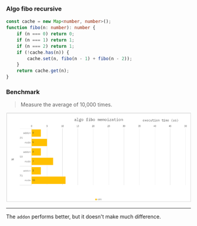 ### Algo fibo recursive

```ts
const cache = new Map<number, number>();
function fibo(n: number): number {
    if (n === 0) return 0;
    if (n === 1) return 1;
    if (n === 2) return 1;
    if (!cache.has(n)) {
        cache.set(n, fibo(n - 1) + fibo(n - 2));
    }
    return cache.get(n);
}
```

### Benchmark

> Measure the average of 10,000 times.

![](./resource/benchmark.png)

---

The `addon` performs better, but it doesn't make much difference.
